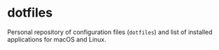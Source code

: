 # dotfiles

Personal repository of configuration files (`dotfiles`) and list of installed applications for macOS and Linux.
